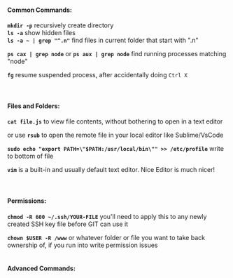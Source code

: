 #### Common Commands:       
       
**`mkdir -p`** recursively create directory       
**`ls -a`** show hidden files       
**`ls -a ~ | grep "^.n"`** find files in current folder that start with ".n"       
       
**`ps cax | grep node`** or **`ps aux | grep node`** find running processes matching "node"       
       
**`fg`** resume suspended process, after accidentally doing `Ctrl X`       
<br /><br />       
       
       
       
#### Files and Folders:       
       
**`cat file.js`** to view file contents, without bothering to open in a text editor       
       
or use **`rsub`** to open the remote file in your local editor like Sublime/VsCode       
       
**`sudo echo "export PATH=\"$PATH:/usr/local/bin\"" >> /etc/profile`** write to bottom of file       
       
**`vim`** is a built-in and usually default text editor. Nice Editor is much nicer!       
<br /><br />       
       
#### Permissions:       
       
**`chmod -R 600 ~/.ssh/YOUR-FILE`** you'll need to apply this to any newly created SSH key file before GIT can use it       
       
**`chown $USER -R /www`** or whatever folder or file you want to take back ownership of, if you run into write permission issues       
​       
#### Advanced Commands:       
       
<br /><br />       
       
       
